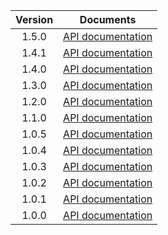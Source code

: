 | Version | Documents |
|:---:|---|
| 1.5.0 | [API documentation](1.5.0) |
| 1.4.1 | [API documentation](1.4.1) |
| 1.4.0 | [API documentation](1.4.0) |
| 1.3.0 | [API documentation](1.3.0) |
| 1.2.0 | [API documentation](1.2.0) |
| 1.1.0 | [API documentation](1.1.0) |
| 1.0.5 | [API documentation](1.0.5) |
| 1.0.4 | [API documentation](1.0.4) |
| 1.0.3 | [API documentation](1.0.3) |
| 1.0.2 | [API documentation](1.0.2) |
| 1.0.1 | [API documentation](1.0.1) |
| 1.0.0 | [API documentation](1.0.0) |
